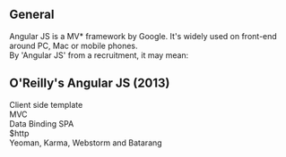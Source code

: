 General
------------
Angular JS is a MV* framework by Google. It's widely used on front-end around PC, Mac or mobile phones.  
By 'Angular JS' from a recruitment, it may mean:


O'Reilly's Angular JS (2013)
-------------------------------
   Client side template    
   MVC    
   Data Binding
   SPA   
   $http   
   Yeoman, Karma, Webstorm and Batarang
   
   
